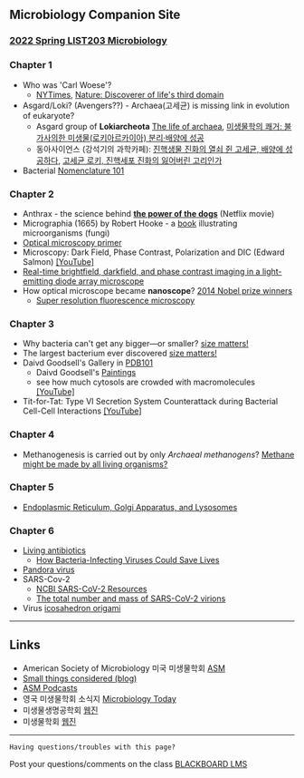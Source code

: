 ## Microbiology Companion Site

### [2022 Spring LIST203 Microbiology](https://github.com/igchoi/microbio-class)

### __Chapter 1__
* Who was 'Carl Woese'?
  - [NYTimes](https://www.nytimes.com/2013/01/01/science/carl-woese-dies-discovered-lifes-third-domain.html), [Nature: Discoverer of life's third domain](https://www.nature.com/articles/493610a)
* Asgard/Loki? (Avengers??) - Archaea(고세균) is missing link in evolution of eukaryote?
  - Asgard group of __Lokiarcheota__ [The life of archaea](https://www.nature.com/articles/d41586-020-00087-4), [미생물학의 쾌거: 불가사의한 미생물(로키아르카이아) 분리·배양에 성공](https://www.ibric.org/myboard/read.php?id=307839&Board=news)
  - 동아사이언스 (강석기의 과학카페): [진핵생물 진화의 열쇠 쥔 고세균, 배양에 성공하다](https://www.dongascience.com/news.php?idx=30788), [고세균 로키, 진핵세포 진화의 잃어버린 고리인가](https://www.dongascience.com/news.php?idx=6896)
* Bacterial [Nomenclature 101](https://help.ezbiocloud.net/bacterial-nomenclature-101-and-how-to-describe-new-species/)

### __Chapter 2__
* Anthrax - the science behind [__the power of the dogs__](https://www.sciencefriday.com/segments/science-power-of-dog/#segment-transcript) (Netflix movie)
* Micrographia (1665) by Robert Hooke - a [book](https://www.nlm.nih.gov/exhibition/historicalanatomies/hooke_home.html) illustrating microorganisms (fungi)
* [Optical microscopy primer](https://micro.magnet.fsu.edu/primer/index.html)
* Microscopy: Dark Field, Phase Contrast, Polarization and DIC (Edward Salmon) [[YouTube]](https://www.youtube.com/watch?v=P2teE17zT4I)
* [Real-time brightfield, darkfield, and phase contrast imaging in a light-emitting diode array microscope](https://doi.org/10.1117/1.JBO.19.10.106002)
* How optical microscope became __nanoscope__? [2014 Nobel prize winners](https://www.nobelprize.org/uploads/2018/06/popular-chemistryprize2014.pdf)
  - [Super resolution fluorescence microscopy](https://www.youtube.com/watch?v=w2Qo__sppcI)

### __Chapter 3__
* Why bacteria can't get any bigger—or smaller? [size matters!](https://www.science.org/content/article/why-bacteria-can-t-get-any-bigger-or-smaller)
* The largest bacterium ever discovered [size matters!](https://www.science.org/content/article/largest-bacterium-ever-discovered-has-unexpectedly-complex-cells)
* Daivd Goodsell's Gallery in [PDB101](https://pdb101.rcsb.org/sci-art/goodsell-gallery/)
  - Daivd Goodsell's [Paintings](https://www.sciencemuseumgroup.org.uk/blog/covid-19-pandemic-art/)
  - see how much cytosols are crowded with macromolecules [[YouTube]](https://www.youtube.com/watch?v=2fobDHHl11c&t=1s)
* Tit-for-Tat: Type VI Secretion System Counterattack during Bacterial Cell-Cell Interactions [[YouTube]](https://www.youtube.com/watch?v=aQIU5CvsIjw)

### __Chapter 4__
* Methanogenesis is carried out by only _Archaeal methanogens_? [Methane might be made by all living organisms?](https://www.nature.com/articles/d41586-022-00206-3)

### __Chapter 5__
* [Endoplasmic Reticulum, Golgi Apparatus, and Lysosomes](https://www.nature.com/scitable/topicpage/endoplasmic-reticulum-golgi-apparatus-and-lysosomes-14053361/)

### __Chapter 6__
* [Living antibiotics](https://www.nature.com/articles/s41564-019-0666-4)
  - [How Bacteria-Infecting Viruses Could Save Lives](https://biobeat.nigms.nih.gov/2022/04/how-bacteria-infecting-viruses-could-save-lives/)
* [Pandora virus](https://www.newscientist.com/article/dn23901-my-so-called-viral-life-is-discovery-new-life-form/)
* SARS-Cov-2
  - [NCBI SARS-CoV-2 Resources](https://www.ncbi.nlm.nih.gov/sars-cov-2/)
  - [The total number and mass of SARS-CoV-2 virions](https://www.pnas.org/doi/full/10.1073/pnas.2024815118)
* Virus [icosahedron origami](https://rockedu.rockefeller.edu/component/virus-origami/) 

---
## Links

* American Society of Microbiology 미국 미생물학회 [ASM](https://www.asm.org)
* [Small things considered (blog)](https://schaechter.asmblog.org/)
* [ASM Podcasts](https://www.asm.org/podcasts)
* 영국 미생물학회 소식지 [Microbiology Today](https://microbiologysociety.org/publication/current-issue/)
* 미생물생명공학회 [웹진](http://www.e-bioindustry.or.kr/index.html)
* 미생물학회 [웹진](http://www.msk.or.kr/webzine/201906/index.html)


---
```
Having questions/troubles with this page?
```
Post your questions/comments on the class [BLACKBOARD LMS](https://kulms.korea.ac.kr)

